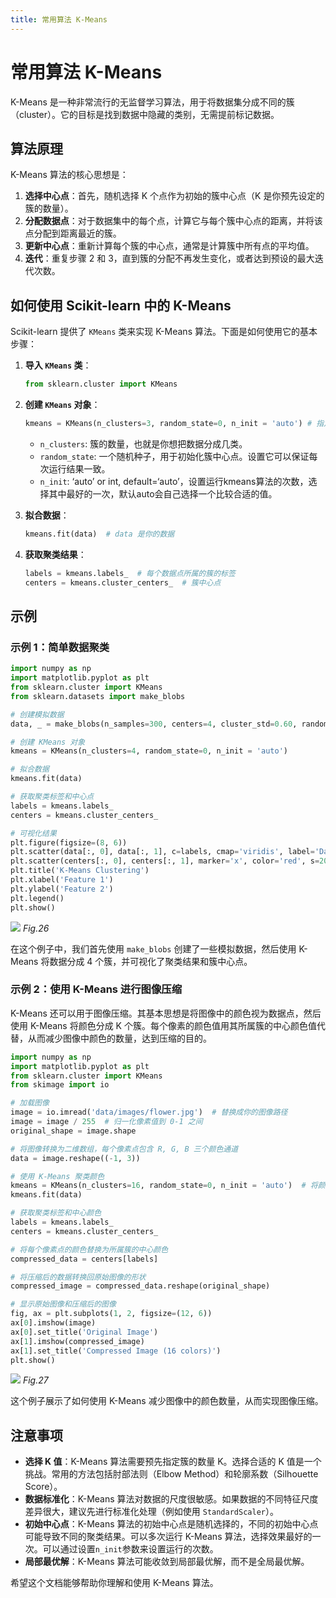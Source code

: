 ```yaml
---
title: 常用算法 K-Means
---
```



# 常用算法 K-Means

K-Means 是一种非常流行的无监督学习算法，用于将数据集分成不同的簇（cluster）。它的目标是找到数据中隐藏的类别，无需提前标记数据。

## 算法原理

K-Means 算法的核心思想是：

1.  **选择中心点**：首先，随机选择 K 个点作为初始的簇中心点（K 是你预先设定的簇的数量）。
2.  **分配数据点**：对于数据集中的每个点，计算它与每个簇中心点的距离，并将该点分配到距离最近的簇。
3.  **更新中心点**：重新计算每个簇的中心点，通常是计算簇中所有点的平均值。
4.  **迭代**：重复步骤 2 和 3，直到簇的分配不再发生变化，或者达到预设的最大迭代次数。

## 如何使用 Scikit-learn 中的 K-Means

Scikit-learn 提供了 `KMeans` 类来实现 K-Means 算法。下面是如何使用它的基本步骤：

1.  **导入 `KMeans` 类**：

    ```python
    from sklearn.cluster import KMeans
    ```

2.  **创建 `KMeans` 对象**：

    ```python
    kmeans = KMeans(n_clusters=3, random_state=0, n_init = 'auto') # 指定簇的数量 K
    ```

    *   `n_clusters`:  簇的数量，也就是你想把数据分成几类。
    *   `random_state`:  一个随机种子，用于初始化簇中心点。设置它可以保证每次运行结果一致。
    *    `n_init`: ‘auto’ or int, default=‘auto’，设置运行kmeans算法的次数，选择其中最好的一次，默认auto会自己选择一个比较合适的值。

3.  **拟合数据**：

    ```python
    kmeans.fit(data)  # data 是你的数据
    ```

4.  **获取聚类结果**：

    ```python
    labels = kmeans.labels_  # 每个数据点所属的簇的标签
    centers = kmeans.cluster_centers_  # 簇中心点
    ```

## 示例

### 示例 1：简单数据聚类

```python
import numpy as np
import matplotlib.pyplot as plt
from sklearn.cluster import KMeans
from sklearn.datasets import make_blobs

# 创建模拟数据
data, _ = make_blobs(n_samples=300, centers=4, cluster_std=0.60, random_state=0)

# 创建 KMeans 对象
kmeans = KMeans(n_clusters=4, random_state=0, n_init = 'auto')

# 拟合数据
kmeans.fit(data)

# 获取聚类标签和中心点
labels = kmeans.labels_
centers = kmeans.cluster_centers_

# 可视化结果
plt.figure(figsize=(8, 6))
plt.scatter(data[:, 0], data[:, 1], c=labels, cmap='viridis', label='Data Points')
plt.scatter(centers[:, 0], centers[:, 1], marker='x', color='red', s=200, label='Centroids')
plt.title('K-Means Clustering')
plt.xlabel('Feature 1')
plt.ylabel('Feature 2')
plt.legend()
plt.show()
```

![](/26.png)
*Fig.26*

在这个例子中，我们首先使用 `make_blobs` 创建了一些模拟数据，然后使用 K-Means 将数据分成 4 个簇，并可视化了聚类结果和簇中心点。

### 示例 2：使用 K-Means 进行图像压缩

K-Means 还可以用于图像压缩。其基本思想是将图像中的颜色视为数据点，然后使用 K-Means 将颜色分成 K 个簇。每个像素的颜色值用其所属簇的中心颜色值代替，从而减少图像中颜色的数量，达到压缩的目的。

```python
import numpy as np
import matplotlib.pyplot as plt
from sklearn.cluster import KMeans
from skimage import io

# 加载图像
image = io.imread('data/images/flower.jpg')  # 替换成你的图像路径
image = image / 255  # 归一化像素值到 0-1 之间
original_shape = image.shape

# 将图像转换为二维数组，每个像素点包含 R, G, B 三个颜色通道
data = image.reshape((-1, 3))

# 使用 K-Means 聚类颜色
kmeans = KMeans(n_clusters=16, random_state=0, n_init = 'auto')  # 将颜色聚类成 16 个簇
kmeans.fit(data)

# 获取聚类标签和中心颜色
labels = kmeans.labels_
centers = kmeans.cluster_centers_

# 将每个像素点的颜色替换为所属簇的中心颜色
compressed_data = centers[labels]

# 将压缩后的数据转换回原始图像的形状
compressed_image = compressed_data.reshape(original_shape)

# 显示原始图像和压缩后的图像
fig, ax = plt.subplots(1, 2, figsize=(12, 6))
ax[0].imshow(image)
ax[0].set_title('Original Image')
ax[1].imshow(compressed_image)
ax[1].set_title('Compressed Image (16 colors)')
plt.show()
```

![](/27.png)
*Fig.27*

这个例子展示了如何使用 K-Means 减少图像中的颜色数量，从而实现图像压缩。

## 注意事项

*   **选择 K 值**：K-Means 算法需要预先指定簇的数量 K。选择合适的 K 值是一个挑战。常用的方法包括肘部法则（Elbow Method）和轮廓系数（Silhouette Score）。
*   **数据标准化**：K-Means 算法对数据的尺度很敏感。如果数据的不同特征尺度差异很大，建议先进行标准化处理（例如使用 `StandardScaler`）。
*   **初始中心点**：K-Means 算法的初始中心点是随机选择的，不同的初始中心点可能导致不同的聚类结果。可以多次运行 K-Means 算法，选择效果最好的一次。可以通过设置`n_init`参数来设置运行的次数。
*   **局部最优解**：K-Means 算法可能收敛到局部最优解，而不是全局最优解。

希望这个文档能够帮助你理解和使用 K-Means 算法。
